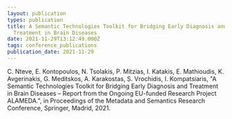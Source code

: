 ```yaml
---
layout: publication
types: publication
title: A Semantic Technologies Toolkit for Bridging Early Diagnosis and
  Treatment in Brain Diseases
date: 2021-11-29T13:12:49.000Z
tags: conference_publications
publication_date: 2021-11-29
---
```

C. Nteve, E. Kontopoulos, N. Tsolakis, P. Mitzias, I. Katakis, E. Mathioudis, K. Avgerinakis, G. Meditskos, A. Karakostas, S. Vrochidis, I. Kompatsiaris, "A Semantic Technologies Toolkit for Bridging Early Diagnosis and Treatment in Brain Diseases – Report from the Ongoing EU-funded Research Project ALAMEDA.", in Proceedings of the Metadata and Semantics Research Conference, Springer, Madrid, 2021.